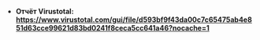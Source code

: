 - **Отчёт Virustotal: https://www.virustotal.com/gui/file/d593bf9f43da00c7c65475ab4e851d63cce99621d83bd0241f8ceca5cc641a46?nocache=1**
